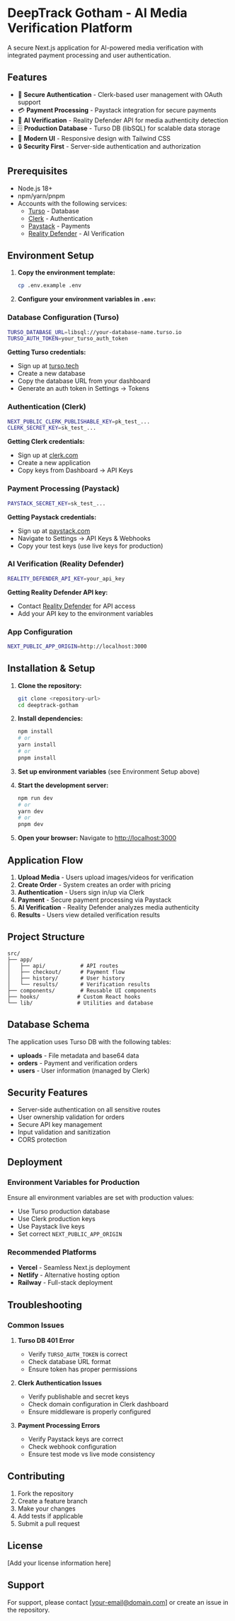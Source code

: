# DeepTrack Gotham - AI Media Verification Platform

A secure Next.js application for AI-powered media verification with integrated payment processing and user authentication.

## Features

- 🔐 **Secure Authentication** - Clerk-based user management with OAuth support
- 💳 **Payment Processing** - Paystack integration for secure payments
- 🤖 **AI Verification** - Reality Defender API for media authenticity detection
- 🗄️ **Production Database** - Turso DB (libSQL) for scalable data storage
- 📱 **Modern UI** - Responsive design with Tailwind CSS
- 🔒 **Security First** - Server-side authentication and authorization

## Prerequisites

- Node.js 18+ 
- npm/yarn/pnpm
- Accounts with the following services:
  - [Turso](https://turso.tech/) - Database
  - [Clerk](https://clerk.com/) - Authentication
  - [Paystack](https://paystack.com/) - Payments
  - [Reality Defender](https://realitydefender.com/) - AI Verification

## Environment Setup

1. **Copy the environment template:**
   ```bash
   cp .env.example .env
   ```

2. **Configure your environment variables in `.env`:**

### Database Configuration (Turso)
```bash
TURSO_DATABASE_URL=libsql://your-database-name.turso.io
TURSO_AUTH_TOKEN=your_turso_auth_token
```

**Getting Turso credentials:**
- Sign up at [turso.tech](https://turso.tech/)
- Create a new database
- Copy the database URL from your dashboard
- Generate an auth token in Settings → Tokens

### Authentication (Clerk)
```bash
NEXT_PUBLIC_CLERK_PUBLISHABLE_KEY=pk_test_...
CLERK_SECRET_KEY=sk_test_...
```

**Getting Clerk credentials:**
- Sign up at [clerk.com](https://clerk.com/)
- Create a new application
- Copy keys from Dashboard → API Keys

### Payment Processing (Paystack)
```bash
PAYSTACK_SECRET_KEY=sk_test_...
```

**Getting Paystack credentials:**
- Sign up at [paystack.com](https://paystack.com/)
- Navigate to Settings → API Keys & Webhooks
- Copy your test keys (use live keys for production)

### AI Verification (Reality Defender)
```bash
REALITY_DEFENDER_API_KEY=your_api_key
```

**Getting Reality Defender API key:**
- Contact [Reality Defender](https://realitydefender.com/) for API access
- Add your API key to the environment variables

### App Configuration
```bash
NEXT_PUBLIC_APP_ORIGIN=http://localhost:3000
```

## Installation & Setup

1. **Clone the repository:**
   ```bash
   git clone <repository-url>
   cd deeptrack-gotham
   ```

2. **Install dependencies:**
   ```bash
   npm install
   # or
   yarn install
   # or
   pnpm install
   ```

3. **Set up environment variables** (see Environment Setup above)

4. **Start the development server:**
   ```bash
   npm run dev
   # or
   yarn dev
   # or
   pnpm dev
   ```

5. **Open your browser:**
   Navigate to [http://localhost:3000](http://localhost:3000)

## Application Flow

1. **Upload Media** - Users upload images/videos for verification
2. **Create Order** - System creates an order with pricing
3. **Authentication** - Users sign in/up via Clerk
4. **Payment** - Secure payment processing via Paystack
5. **AI Verification** - Reality Defender analyzes media authenticity
6. **Results** - Users view detailed verification results

## Project Structure

```
src/
├── app/
│   ├── api/           # API routes
│   ├── checkout/      # Payment flow
│   ├── history/       # User history
│   └── results/       # Verification results
├── components/        # Reusable UI components
├── hooks/            # Custom React hooks
└── lib/              # Utilities and database
```

## Database Schema

The application uses Turso DB with the following tables:

- **uploads** - File metadata and base64 data
- **orders** - Payment and verification orders
- **users** - User information (managed by Clerk)

## Security Features

- Server-side authentication on all sensitive routes
- User ownership validation for orders
- Secure API key management
- Input validation and sanitization
- CORS protection

## Deployment

### Environment Variables for Production

Ensure all environment variables are set with production values:
- Use Turso production database
- Use Clerk production keys
- Use Paystack live keys
- Set correct `NEXT_PUBLIC_APP_ORIGIN`

### Recommended Platforms

- **Vercel** - Seamless Next.js deployment
- **Netlify** - Alternative hosting option
- **Railway** - Full-stack deployment

## Troubleshooting

### Common Issues

1. **Turso DB 401 Error**
   - Verify `TURSO_AUTH_TOKEN` is correct
   - Check database URL format
   - Ensure token has proper permissions

2. **Clerk Authentication Issues**
   - Verify publishable and secret keys
   - Check domain configuration in Clerk dashboard
   - Ensure middleware is properly configured

3. **Payment Processing Errors**
   - Verify Paystack keys are correct
   - Check webhook configuration
   - Ensure test mode vs live mode consistency

## Contributing

1. Fork the repository
2. Create a feature branch
3. Make your changes
4. Add tests if applicable
5. Submit a pull request

## License

[Add your license information here]

## Support

For support, please contact [your-email@domain.com] or create an issue in the repository.
